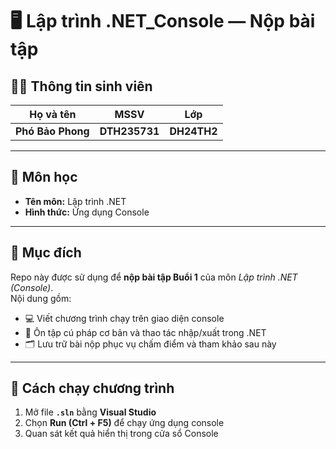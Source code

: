 # 🖥️ Lập trình .NET_Console — Nộp bài tập

## 👨‍🎓 Thông tin sinh viên
| Họ và tên | MSSV | Lớp |
|------------|--------|-------|
| **Phó Bảo Phong** | **DTH235731** | **DH24TH2** |

---

## 📘 Môn học
- **Tên môn:** Lập trình .NET  
- **Hình thức:** Ứng dụng Console  

---

## 🎯 Mục đích
Repo này được sử dụng để **nộp bài tập Buổi 1** của môn *Lập trình .NET (Console)*.  
Nội dung gồm:
- 💻 Viết chương trình chạy trên giao diện console  
- 🧠 Ôn tập cú pháp cơ bản và thao tác nhập/xuất trong .NET  
- 🗂️ Lưu trữ bài nộp phục vụ chấm điểm và tham khảo sau này  

---

## 🚀 Cách chạy chương trình
1. Mở file **`.sln`** bằng **Visual Studio**  
2. Chọn **Run (Ctrl + F5)** để chạy ứng dụng console  
3. Quan sát kết quả hiển thị trong cửa sổ Console  
